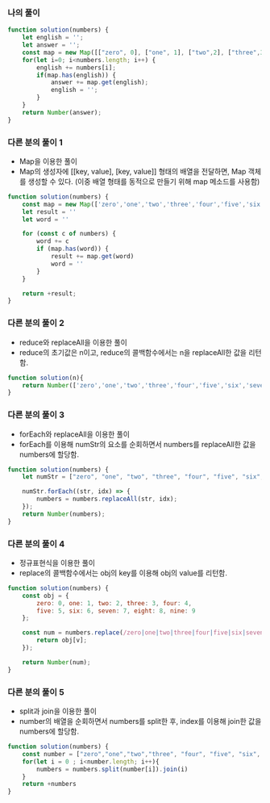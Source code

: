 ### 나의 풀이

```js
function solution(numbers) {
    let english = '';
    let answer = '';
    const map = new Map([["zero", 0], ["one", 1], ["two",2], ["three",3], ["four",4], ["five",5], ["six", 6], ["seven",7], ["eight",8], ["nine",9]]);
    for(let i=0; i<numbers.length; i++) {
        english += numbers[i];
        if(map.has(english)) {
            answer += map.get(english);
            english = '';
        }
    }
    return Number(answer);
}
```

### 다른 분의 풀이 1

- Map을 이용한 풀이
- Map의 생성자에 [[key, value], [key, value]] 형태의 배열을 전달하면, Map 객체를 생성할 수 있다. (이중 배열 형태를 동적으로 만들기 위해 map 메소드를 사용함)

```js
function solution(numbers) {
    const map = new Map(['zero','one','two','three','four','five','six','seven','eight','nine'].map((el, idx) => [el, idx]));
    let result = ''
    let word = ''

    for (const c of numbers) {
        word += c
        if (map.has(word)) {
            result += map.get(word)
            word = ''
        }
    }

    return +result;
}
```

### 다른 분의 풀이 2

- reduce와 replaceAll을 이용한 풀이
- reduce의 초기값은 n이고, reduce의 콜백함수에서는 n을 replaceAll한 값을 리턴함.

```js
function solution(n){
    return Number(['zero','one','two','three','four','five','six','seven','eight','nine'].reduce((t,s,i)=>t.replaceAll(s,i),n))
}
```

### 다른 분의 풀이 3

- forEach와 replaceAll을 이용한 풀이
- forEach를 이용해 numStr의 요소를 순회하면서 numbers를 replaceAll한 값을 numbers에 할당함.

```js
function solution(numbers) {
    let numStr = ["zero", "one", "two", "three", "four", "five", "six", "seven", "eight", "nine"];

    numStr.forEach((str, idx) => {
        numbers = numbers.replaceAll(str, idx);
    });
    return Number(numbers);
}

```

### 다른 분의 풀이 4

- 정규표현식을 이용한 풀이
- replace의 콜백함수에서는 obj의 key를 이용해 obj의 value를 리턴함.

```js
function solution(numbers) {
    const obj = {
        zero: 0, one: 1, two: 2, three: 3, four: 4,
        five: 5, six: 6, seven: 7, eight: 8, nine: 9
    };

    const num = numbers.replace(/zero|one|two|three|four|five|six|seven|eight|nine/g, (v) => {
        return obj[v];
    });

    return Number(num);
}
``` 

### 다른 분의 풀이 5

- split과 join을 이용한 풀이
- number의 배열을 순회하면서 numbers를 split한 후, index를 이용해 join한 값을 numbers에 할당함.

```js
function solution(numbers) {
    const number = ["zero","one","two","three", "four", "five", "six", "seven", "eight", "nine"]
    for(let i = 0 ; i<number.length; i++){
        numbers = numbers.split(number[i]).join(i)
    }
    return +numbers
}
```
